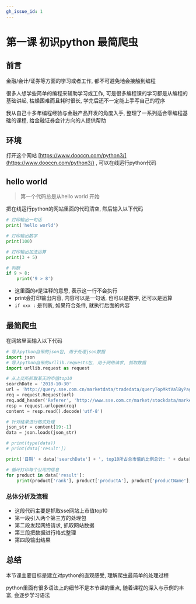 ```yaml
---
gh_issue_id: 1
---
```

# 第一课 初识python 最简爬虫
## 前言
金融/会计/证券等方面的学习或者工作, 都不可避免地会接触到编程

很多人想学些简单的编程来辅助学习或工作, 可是很多编程课的学习都是从编程的基础讲起, 枯燥困难而且耗时很长, 学完后还不一定能上手写自己的程序

我从自己十多年编程经验与金融产品开发的角度入手, 整理了一系列适合零编程基础的课程, 给金融证券会计方向的人提供帮助

## 环境
打开这个网站 [https://www.dooccn.com/python3/](https://www.dooccn.com/python3/) , 可以在线运行python代码

## hello world
> 第一个代码总是从hello world 开始

把在线运行python的网站里面的代码清空, 然后输入以下代码

```python
# 打印输出一句话
print('hello world')

# 打印输出数字
print(100)

# 打印输出加法运算
print(3 + 5)

# 判断
if 9 > 8:
    print('9 > 8')
```

- 这里面的`#`是注释的意思, 表示这一行不会执行
- print会打印输出内容, 内容可以是一句话, 也可以是数字, 还可以是运算
- `if xxx :` 是判断, 如果符合条件, 就执行后面的内容

## 最简爬虫

在网站里面输入以下代码

```python
# 导入python自带的json包, 用于处理json数据
import json
# 导入python自带的urllib.requests包, 用于网络请求, 抓取数据
import urllib.request as request

# 从上交所抓取某天的市值top10
searchDate = '2018-10-30'
url = 'http://query.sse.com.cn/marketdata/tradedata/queryTopMktValByPage.do?&jsonCallBack=jsonpCallback79793&isPagination=true&searchDate=' + searchDate + '&_=1540918813485'
req = request.Request(url)
req.add_header('Referer', 'http://www.sse.com.cn/market/stockdata/marketvalue/')
resp = request.urlopen(req)
content = resp.read().decode('utf-8')

# 针对结果进行格式处理
json_str = content[19:-1]
data = json.loads(json_str)

# print(type(data))
# print(data['result'])

print('日期' + data['searchDate'] + ', top10所占总市值的比例总计: ' + data['totalPer'] + '%')

# 循环打印每个公司的信息
for product in data['result']:
    print(product['rank'], product['productA'], product['productName'], product['market'] + '万元', product['marketPer'] + '%')
```

### 总体分析及流程
- 这段代码主要是抓取sse网站上市值top10
- 第一段引入两个第三方的处理包
- 第二段发起网络请求, 抓取网站数据
- 第三段把数据进行格式整理
- 第四段输出结果

## 总结
本节课主要目标是建立对python的直观感受, 理解爬虫最简单的处理过程

python里面有很多语法上的细节不是本节课的重点, 随着课程的深入与示例的丰富, 会逐步学习语法


